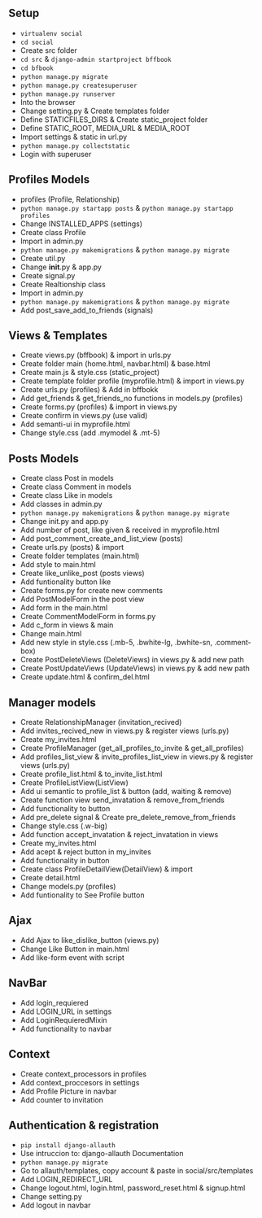 ## Setup

- `virtualenv social`
- `cd social`
- Create src folder
- `cd src` & `django-admin startproject bffbook`
- `cd bfbook`
- `python manage.py migrate`
- `python manage.py createsuperuser`
- `python manage.py runserver`
- Into the browser
- Change setting.py & Create templates folder
- Define STATICFILES_DIRS & Create static_project folder
- Define STATIC_ROOT, MEDIA_URL & MEDIA_ROOT
- Import settings & static in url.py
- `python manage.py collectstatic`
- Login with superuser

## Profiles Models

- profiles (Profile, Relationship)
- `python manage.py startapp posts` & `python manage.py startapp profiles`
- Change INSTALLED_APPS (settings)
- Create class Profile
- Import in admin.py
- `python manage.py makemigrations` & `python manage.py migrate`
- Create util.py
- Change __init__.py & app.py
- Create signal.py
- Create Realtionship class
- Import in admin.py
- `python manage.py makemigrations` & `python manage.py migrate`
- Add post_save_add_to_friends (signals)

## Views & Templates

- Create views.py (bffbook) & import in urls.py
- Create folder main (home.html, navbar.html) & base.html
- Create main.js & style.css (static_project)
- Create template folder profile (myprofile.html) & import in views.py
- Create urls.py (profiles) & Add in bffbokk
- Add get_friends & get_friends_no functions in models.py (profiles)
- Create forms.py (profiles) & import in views.py
- Create confirm in views.py (use valid)
- Add semanti-ui in myprofile.html
- Change style.css (add .mymodel & .mt-5)

## Posts Models

- Create class Post in models
- Create class Comment in models
- Create class Like in models 
- Add classes in admin.py
- `python manage.py makemigrations` & `python manage.py migrate`
- Change init.py and app.py
- Add number of post, like given & received in myprofile.html
- Add post_comment_create_and_list_view (posts)
- Create urls.py (posts) & import
- Create folder templates (main.html)
- Add style to main.html
- Create like_unlike_post  (posts views)
- Add funtionality button like
- Create forms.py for create new comments
- Add PostModelForm in the post view
- Add form in the main.html
- Create CommentModelForm in forms.py
- Add c_form in views & main
- Change main.html
- Add new style in style.css (.mb-5, .bwhite-lg, .bwhite-sn, .comment-box)
- Create PostDeleteViews (DeleteViews) in views.py & add new path
- Create PostUpdateViews (UpdateViews) in views.py & add new path
- Create update.html & confirm_del.html

## Manager models

- Create RelationshipManager (invitation_recived)
- Add invites_recived_new in views.py & register views (urls.py)
- Create my_invites.html
- Create ProfileManager (get_all_profiles_to_invite & get_all_profiles)
- Add profiles_list_view &  invite_profiles_list_view in views.py & register views (urls.py)
- Create profile_list.html & to_invite_list.html
- Create ProfileListView(ListView)
- Add ui semantic to profile_list & button (add, waiting & remove)
- Create function view send_invatation & remove_from_friends
- Add functionality to button 
- Add pre_delete signal & Create pre_delete_remove_from_friends
- Change style.css (.w-big)
- Add function accept_invatation & reject_invatation in views
- Create my_invites.html
- Add acept & reject button in my_invites
- Add functionality in button
- Create class ProfileDetailView(DetailView) & import
- Create detail.html
- Change models.py (profiles)
- Add funtionality to See Profile button

## Ajax

- Add Ajax to like_dislike_button (views.py)
- Change Like Button in main.html
- Add like-form event with script

## NavBar

- Add login_requiered
- Add LOGIN_URL in settings
- Add LoginRequieredMixin
- Add functionality to navbar

## Context

- Create context_processors in profiles
- Add context_proccesors in settings
- Add Profile Picture in navbar 
- Add counter to invitation

## Authentication & registration

- `pip install django-allauth`
- Use intruccion to: django-allauth Documentation
- `python manage.py migrate`
- Go to allauth/templates, copy account & paste in social/src/templates
- Add LOGIN_REDIRECT_URL
- Change logout.html, login.html, password_reset.html & signup.html
- Change setting.py
- Add logout in navbar
